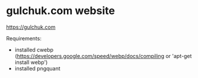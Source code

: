 # gulchuk.com website

https://gulchuk.com

Requirements:

- installed cwebp (https://developers.google.com/speed/webp/docs/compiling or 'apt-get install webp')
- installed pngquant
